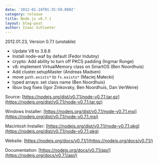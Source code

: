 ```yaml
---
date: '2012-01-24T01:35:59.000Z'
category: release
title: Node.js v0.7.1
layout: blog-post
author: Isaac Schlueter
---
```


2012.01.23, Version 0.7.1 (unstable)

- Update V8 to 3.8.8
- Install node-waf by default (Fedor Indutny)
- crypto: Add ability to turn off PKCS padding (Ingmar Runge)
- v8: implement VirtualMemory class on SmartOS (Ben Noordhuis)
- Add cluster.setupMaster (Andreas Madsen)
- move `path.exists*` to `fs.exists*` (Maciej Małecki)
- typed arrays: set class name (Ben Noordhuis)
- libuv bug fixes (Igor Zinkovsky, Ben Noordhuis, Dan VerWeire)

Source: [https://nodejs.org/dist/v0.7.1/node-v0.7.1.tar.gz](https://nodejs.org/dist/v0.7.1/node-v0.7.1.tar.gz)

Windows Installer: [https://nodejs.org/dist/v0.7.1/node-v0.7.1.msi](https://nodejs.org/dist/v0.7.1/node-v0.7.1.msi)

Macintosh Installer: [https://nodejs.org/dist/v0.7.1/node-v0.7.1.pkg](https://nodejs.org/dist/v0.7.1/node-v0.7.1.pkg)

Website: [https://nodejs.org/docs/v0.7.1/](https://nodejs.org/docs/v0.7.1/)

Documentation: [https://nodejs.org/docs/v0.7.1/api/](https://nodejs.org/docs/v0.7.1/api/)
